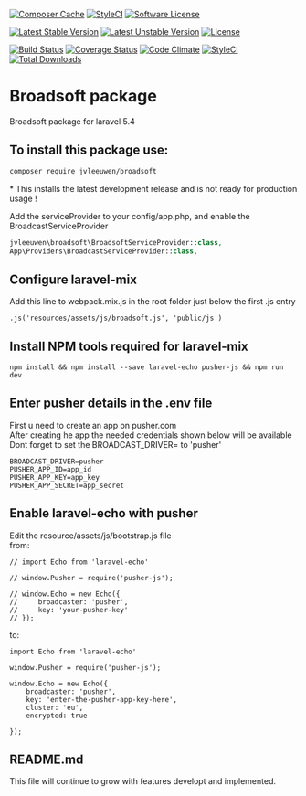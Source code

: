 [![Composer Cache](https://shield.with.social/cc/github/spatie/dashboard.spatie.be/master.svg?style=flat-square)](https://packagist.org/packages/laravel/framework)
[![StyleCI](https://styleci.io/repos/43971660/shield?branch=master)](https://styleci.io/repos/43971660)
[![Software License](https://img.shields.io/badge/license-MIT-brightgreen.svg?style=flat-square)](LICENSE.md)

[![Latest Stable Version](https://poser.pugx.org/jvleeuwen/broadsoft/v/stable)](https://packagist.org/packages/jvleeuwen/broadsoft)
[![Latest Unstable Version](https://poser.pugx.org/jvleeuwen/broadsoft/v/unstable)](https://packagist.org/packages/jvleeuwen/broadsoft)
[![License](https://poser.pugx.org/jvleeuwen/broadsoft/license)](https://packagist.org/packages/jvleeuwen/broadsoft)

[![Build Status](https://travis-ci.org/jvleeuwen/broadsoft.svg)](https://travis-ci.org/jvleeuwen/broadsoft)
[![Coverage Status](https://coveralls.io/repos/github/jvleeuwen/broadsoft/badge.svg?branch=master)](https://coveralls.io/github/jvleeuwen/broadsoft?branch=master)
[![Code Climate](https://codeclimate.com/repos/56a70d5ba9ee680070010a05/badges/40dbc66effc417734313/gpa.svg)](https://codeclimate.com/repos/56a70d5ba9ee680070010a05/feed)
[![StyleCI](https://styleci.io/repos/50113229/shield)](https://styleci.io/repos/50113229)
[![Total Downloads](https://poser.pugx.org/jvleeuwen/broadsoft/downloads)](https://packagist.org/packages/jvleeuwen/broadsoft)

# Broadsoft package
Broadsoft package for laravel  5.4

## To install this  package use:
```bash
composer require jvleeuwen/broadsoft
```
\* This installs the latest development release and is not ready for production usage !

Add the serviceProvider to your config/app.php, and enable the BroadcastServiceProvider
```php
jvleeuwen\broadsoft\BroadsoftServiceProvider::class,
App\Providers\BroadcastServiceProvider::class,
```

## Configure laravel-mix
Add this line to webpack.mix.js in the root folder just below the first .js entry
```
.js('resources/assets/js/broadsoft.js', 'public/js')
```
## Install NPM tools required for laravel-mix
```
npm install && npm install --save laravel-echo pusher-js && npm run dev
```

## Enter pusher details in the .env file
First u need to create an app on pusher.com\
After creating he app the needed credentials shown below will be available\
Dont forget to set the BROADCAST_DRIVER= to 'pusher'

```
BROADCAST_DRIVER=pusher
PUSHER_APP_ID=app_id
PUSHER_APP_KEY=app_key
PUSHER_APP_SECRET=app_secret
```

## Enable laravel-echo with pusher
Edit the resource/assets/js/bootstrap.js file\
from:
```
// import Echo from 'laravel-echo'

// window.Pusher = require('pusher-js');

// window.Echo = new Echo({
//     broadcaster: 'pusher',
//     key: 'your-pusher-key'
// });
```
to:
```
import Echo from 'laravel-echo'

window.Pusher = require('pusher-js');

window.Echo = new Echo({
    broadcaster: 'pusher',
    key: 'enter-the-pusher-app-key-here',
    cluster: 'eu',
    encrypted: true

});
```

## README.md
This file will continue to grow with features developt and implemented.